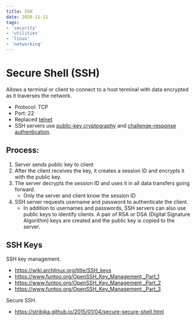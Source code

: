 ```yaml
---
title: SSH
date: 2020-11-11
tags: 
- 'security'
- 'utilities'
- 'linux'
- 'networking'
---
```


# Secure Shell (SSH)

Allows a terminal or client to connect to a host terminal with data encrypted as it traverses the network.

* Protocol: TCP
* Port: 22
* Replaced [telnet](2020-11-11--15-45-14Z--telnet.md)
* SSH servers use [public-key cryptography](20220419094714-public-key-cryptography.md) and [challenge-response authentication](20220419114857-challenge-response-authentication.md).

## Process:
1. Server sends public key to client
2. After the client receives the key, it creates a session ID and encrypts it
	 with the public key.
3. The server decrypts the session ID and uses it in all data transfers going
	 forward. 
	 - Only the server and client know the session ID
4. SSH server requests username and password to authenticate the client.
	 - In addition to usernames and passwords, SSH servers can also use public
		 keys to identify clients. A pair of RSA or DSA (Digital Signature
		 Algorithm) keys are created and the public key is copied to the server.
       
## SSH Keys

SSH key management.

* https://wiki.archlinux.org/title/SSH_keys
* https://www.funtoo.org/OpenSSH_Key_Management,_Part_1
* https://www.funtoo.org/OpenSSH_Key_Management,_Part_2
* https://www.funtoo.org/OpenSSH_Key_Management,_Part_3

Secure SSH.

* https://stribika.github.io/2015/01/04/secure-secure-shell.html
